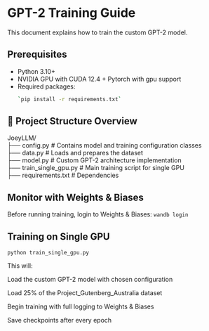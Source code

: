 # GPT-2 Training Guide

This document explains how to train the custom GPT-2 model.

## Prerequisites
- Python 3.10+
- NVIDIA GPU with CUDA 12.4 +
Pytorch with gpu support
- Required packages:
  ```bash
  `pip install -r requirements.txt`

## 📁 Project Structure Overview
JoeyLLM/  
├── config.py              # Contains model and training configuration classes  
├── data.py                # Loads and prepares the dataset  
├── model.py               # Custom GPT-2 architecture implementation  
├── train_single_gpu.py    # Main training script for single GPU  
├── requirements.txt       # Dependencies  

## Monitor with Weights & Biases

Before running training, login to Weights & Biases: `wandb login`

## Training on Single GPU

`python train_single_gpu.py`

This will:

Load the custom GPT-2 model with chosen configuration

Load 25% of the Project_Gutenberg_Australia dataset

Begin training with full logging to Weights & Biases

Save checkpoints after every epoch
